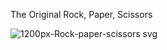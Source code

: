 
The Original Rock, Paper, Scissors

![1200px-Rock-paper-scissors svg](https://user-images.githubusercontent.com/80694192/113431315-daa06e00-93db-11eb-94be-f1a18f32e1ca.png)
